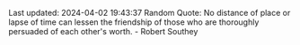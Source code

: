 Last updated: 2024-04-02 19:43:37
Random Quote: No distance of place or lapse of time can lessen the friendship of those who are thoroughly persuaded of each other's worth. - Robert Southey